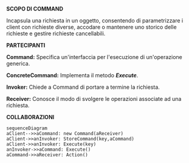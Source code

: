 **SCOPO DI COMMAND**

Incapsula una richiesta in un oggetto, consentendo di parametrizzare i client con richieste diverse, accodare o mantenere uno storico delle richieste e gestire richieste cancellabili.

**PARTECIPANTI**

**Command:** Specifica un'interfaccia per l'esecuzione di un'operazione generica.

**ConcreteCommand:** Implementa il metodo ***Execute***.

**Invoker:** Chiede a Command di portare a termine la richiesta.

**Receiver:** Conosce il modo di svolgere le operazioni associate ad una richiesta.

**COLLABORAZIONI**

```mermaid
sequenceDiagram
aClient-->>aCommand: new Command(aReceiver)
aClient->>anInvoker: StoreCommand(key,aCommand)
aClient->>anInvoker: Execute(key)
anInvoker->>aCommand: Execute() 
aCommand->>aReceiver: Action()
